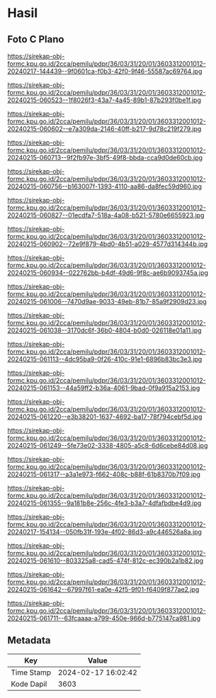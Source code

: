 # Hasil

## Foto C Plano

https://sirekap-obj-formc.kpu.go.id/2cca/pemilu/pdpr/36/03/31/20/01/3603312001012-20240217-144439--9f0601ca-f0b3-42f0-9f46-55587ac69764.jpg

https://sirekap-obj-formc.kpu.go.id/2cca/pemilu/pdpr/36/03/31/20/01/3603312001012-20240215-060523--1f8026f3-43a7-4a45-89b1-87b293f0be1f.jpg

https://sirekap-obj-formc.kpu.go.id/2cca/pemilu/pdpr/36/03/31/20/01/3603312001012-20240215-060602--e7a309da-2146-40ff-b217-9d78c219f279.jpg

https://sirekap-obj-formc.kpu.go.id/2cca/pemilu/pdpr/36/03/31/20/01/3603312001012-20240215-060713--9f2fb97e-3bf5-49f8-bbda-cca9d0de60cb.jpg

https://sirekap-obj-formc.kpu.go.id/2cca/pemilu/pdpr/36/03/31/20/01/3603312001012-20240215-060756--b163007f-1393-4110-aa86-da8fec59d960.jpg

https://sirekap-obj-formc.kpu.go.id/2cca/pemilu/pdpr/36/03/31/20/01/3603312001012-20240215-060827--01ecdfa7-518a-4a08-b521-5780e6655923.jpg

https://sirekap-obj-formc.kpu.go.id/2cca/pemilu/pdpr/36/03/31/20/01/3603312001012-20240215-060902--72e9f879-4bd0-4b51-a029-4577d314344b.jpg

https://sirekap-obj-formc.kpu.go.id/2cca/pemilu/pdpr/36/03/31/20/01/3603312001012-20240215-060934--022762bb-b4df-49d6-9f8c-ae6b9093745a.jpg

https://sirekap-obj-formc.kpu.go.id/2cca/pemilu/pdpr/36/03/31/20/01/3603312001012-20240215-061006--7470d9ae-9033-49eb-81b7-85a9f2909d23.jpg

https://sirekap-obj-formc.kpu.go.id/2cca/pemilu/pdpr/36/03/31/20/01/3603312001012-20240215-061038--3170dc6f-36b0-4804-b0d0-026118e01a11.jpg

https://sirekap-obj-formc.kpu.go.id/2cca/pemilu/pdpr/36/03/31/20/01/3603312001012-20240215-061113--4dc95ba9-0f26-410c-91e1-6896b83bc3e3.jpg

https://sirekap-obj-formc.kpu.go.id/2cca/pemilu/pdpr/36/03/31/20/01/3603312001012-20240215-061153--44a59ff2-b36a-4061-9bad-0f9a915a2153.jpg

https://sirekap-obj-formc.kpu.go.id/2cca/pemilu/pdpr/36/03/31/20/01/3603312001012-20240215-061220--e3b38201-1637-4692-ba17-78f794cebf5d.jpg

https://sirekap-obj-formc.kpu.go.id/2cca/pemilu/pdpr/36/03/31/20/01/3603312001012-20240215-061249--5fe73e02-3338-4805-a5c8-6d6cebe84d08.jpg

https://sirekap-obj-formc.kpu.go.id/2cca/pemilu/pdpr/36/03/31/20/01/3603312001012-20240215-061317--a3a1e973-f662-408c-b88f-61b8370b7f09.jpg

https://sirekap-obj-formc.kpu.go.id/2cca/pemilu/pdpr/36/03/31/20/01/3603312001012-20240215-061355--9a181b8e-256c-4fe3-b3a7-4dfafbdbe4d9.jpg

https://sirekap-obj-formc.kpu.go.id/2cca/pemilu/pdpr/36/03/31/20/01/3603312001012-20240217-154134--050fb31f-193e-4f02-86d3-a9c446526a8a.jpg

https://sirekap-obj-formc.kpu.go.id/2cca/pemilu/pdpr/36/03/31/20/01/3603312001012-20240215-061610--803325a8-cad5-474f-812c-ec390b2a1b82.jpg

https://sirekap-obj-formc.kpu.go.id/2cca/pemilu/pdpr/36/03/31/20/01/3603312001012-20240215-061642--67997f61-ea0e-42f5-9f01-f6409f877ae2.jpg

https://sirekap-obj-formc.kpu.go.id/2cca/pemilu/pdpr/36/03/31/20/01/3603312001012-20240215-061711--63fcaaaa-a799-450e-966d-b775147ca981.jpg


## Metadata

| Key        | Value               |
| ---------- | ------------------- |
| Time Stamp | 2024-02-17 16:02:42 |
| Kode Dapil | 3603                |




